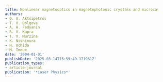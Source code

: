 ```yaml
---
title: Nonlinear magnetooptics in magnetophotonic crystals and microcavities
authors:
- O. A. Aktsipetrov
- T. V. Dolgova
- A. A. Fedyanin
- R. V. Kapra
- T. V. Murzina
- K. Nishimura
- H. Uchida
- M. Inoue
date: '2004-01-01'
publishDate: '2025-03-14T15:59:49.171961Z'
publication_types:
- article-journal
publication: '*Laser Physics*'
---
```

